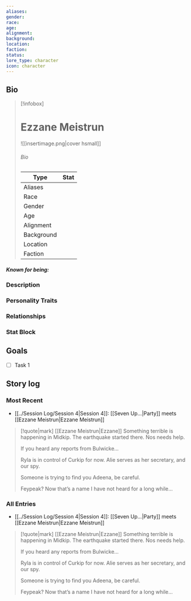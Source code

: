 ```yaml
---
aliases: 
gender: 
race: 
age: 
alignment: 
background: 
location: 
faction: 
status: 
lore_type: character
icon: character
---
```

## Bio
> [!infobox]
> # Ezzane Meistrun
> ![[insertimage.png|cover hsmall]]
> ###### Bio
> | Type | Stat |
> | ---- | ---- |
> | Aliases | |
> | Race|  |
> | Gender| |
> | Age | |
> | Alignment|| 
> | Background| |
> | Location|  |
> | Faction| | 
##### Known for being:
### Description
### Personality Traits
### Relationships
### Stat Block
## Goals
- [ ] Task 1
## Story log
### Most Recent
- [[../Session Log/Session 4|Session 4]]: [[Seven Up...|Party]] meets [[Ezzane Meistrun|Ezzane Meistrun]]
>[!quote|mark] [[Ezzane Meistrun|Ezzane]]
>Something terrible is happening in Midkip. The earthquake started there. Nos needs help.
>
> If you heard any reports from Bulwicke...
>
>Ryla is in control of Curkip for now. Alie serves as her secretary, and our spy.
>
>Someone is trying to find you Adeena, be careful.
>
>Feypeak? Now that’s a name I have not heard for a long while…

### All Entries
- [[../Session Log/Session 4|Session 4]]: [[Seven Up...|Party]] meets [[Ezzane Meistrun|Ezzane Meistrun]]
>[!quote|mark] [[Ezzane Meistrun|Ezzane]]
>Something terrible is happening in Midkip. The earthquake started there. Nos needs help.
>
> If you heard any reports from Bulwicke...
>
>Ryla is in control of Curkip for now. Alie serves as her secretary, and our spy.
>
>Someone is trying to find you Adeena, be careful.
>
>Feypeak? Now that’s a name I have not heard for a long while…
